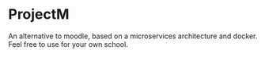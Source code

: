 # ProjectM
An alternative to moodle, based on a microservices architecture and docker.  Feel free to use for your own school.
